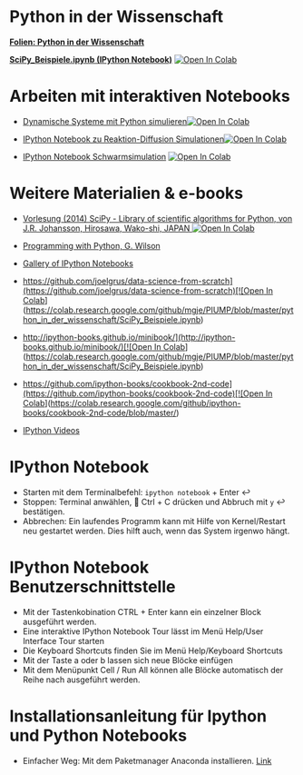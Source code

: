Python in der Wissenschaft
==========================

__[Folien: Python in der Wissenschaft](http://mgje.github.io/presentations/scipython)__

__[SciPy_Beispiele.ipynb (IPython Notebook)](https://github.com/mgje/PIUMP/blob/master/python_in_der_wissenschaft/SciPy_Beispiele.ipynb)__
[![Open In Colab](https://colab.research.google.com/assets/colab-badge.svg)](https://colab.research.google.com/github/mgje/PIUMP/blob/master/python_in_der_wissenschaft/SciPy_Beispiele.ipynb)


Arbeiten mit interaktiven Notebooks
===================================

* [Dynamische Systeme mit Python simulieren](http://nbviewer.ipython.org/github/mgje/Python-Mathematik-Beispiele/blob/master/Python-Notebooks/Modellierung%20dynamischer%20Systeme.ipynb)[![Open In Colab](https://colab.research.google.com/assets/colab-badge.svg)](https://colab.research.google.com/github/mgje/Python-Mathematik-Beispiele/blob/master/Python-Notebooks/Modellierung%20dynamischer%20Systeme.ipynb)

* [IPython Notebook zu Reaktion-Diffusion Simulationen](http://nbviewer.ipython.org/github/mgje/Python-Mathematik-Beispiele/blob/master/Python-Notebooks/Reaktions-Diffusions-System.ipynb)[![Open In Colab](https://colab.research.google.com/assets/colab-badge.svg)](https://colab.research.google.com/github/mgje/Python-Mathematik-Beispiele/blob/master/Python-Notebooks/Reaktions-Diffusions-System.ipynb)

* [IPython Notebook Schwarmsimulation](http://nbviewer.ipython.org/github/mgje/Python-Mathematik-Beispiele/blob/master/Python-Notebooks/Schwarm.ipynb)
[![Open In Colab](https://colab.research.google.com/assets/colab-badge.svg)](https://colab.research.google.com/github/mgje/Python-Mathematik-Beispiele/blob/master/Python-Notebooks/Schwarm.ipynb)

Weitere Materialien & e-books 
=============================
* [Vorlesung (2014) SciPy - Library of scientific algorithms for Python, von J.R. Johansson, Hirosawa, Wako-shi, JAPAN ](https://github.com/jrjohansson/scientific-python-lectures/blob/master/Lecture-3-Scipy.ipynb)[![Open In Colab](https://colab.research.google.com/assets/colab-badge.svg)](https://colab.research.google.com/github/jrjohansson/scientific-python-lectures/blob/master/Lecture-3-Scipy.ipynb)

* [Programming with Python, G. Wilson](http://swcarpentry.github.io/python-novice-inflammation/)


* [Gallery of IPython Notebooks](https://github.com/jupyter/jupyter/wiki/A-gallery-of-interesting-Jupyter-Notebooks)

* [https://github.com/joelgrus/data-science-from-scratch](https://github.com/joelgrus/data-science-from-scratch)[![Open In Colab](https://colab.research.google.com/assets/colab-badge.svg)](https://colab.research.google.com/github/mgje/PIUMP/blob/master/python_in_der_wissenschaft/SciPy_Beispiele.ipynb)

* [http://ipython-books.github.io/minibook/](http://ipython-books.github.io/minibook/)[![Open In Colab](https://colab.research.google.com/assets/colab-badge.svg)](https://colab.research.google.com/github/mgje/PIUMP/blob/master/python_in_der_wissenschaft/SciPy_Beispiele.ipynb)

* [https://github.com/ipython-books/cookbook-2nd-code](https://github.com/ipython-books/cookbook-2nd-code)[![Open In Colab](https://colab.research.google.com/assets/colab-badge.svg)](https://colab.research.google.com/github/ipython-books/cookbook-2nd-code/blob/master/)

* [IPython Videos](http://ipython.org/videos.html)

IPython Notebook
================
- Starten mit dem Terminalbefehl: ```ipython notebook``` + Enter :leftwards_arrow_with_hook:
- Stoppen:  Terminal anwählen, :symbols: Ctrl + C drücken und Abbruch mit ```y``` :leftwards_arrow_with_hook: bestätigen.
- Abbrechen: Ein laufendes Programm kann mit Hilfe von Kernel/Restart neu gestartet werden. Dies hilft auch, wenn das System irgenwo hängt. 

IPython Notebook Benutzerschnittstelle
======================================
- Mit der Tastenkobination CTRL + Enter kann ein einzelner Block ausgeführt werden.
- Eine interaktive IPython Notebook Tour lässt im Menü Help/User Interface Tour starten
- Die Keyboard Shortcuts finden Sie im Menü Help/Keyboard Shortcuts 
- Mit der Taste a oder b lassen sich neue Blöcke einfügen
- Mit dem Menüpunkt Cell / Run All können alle Blöcke automatisch der Reihe nach ausgeführt werden.

Installationsanleitung für Ipython und Python Notebooks
=======================================================
- Einfacher Weg: Mit dem Paketmanager Anaconda installieren. [Link](http://docs.continuum.io/anaconda/install)


